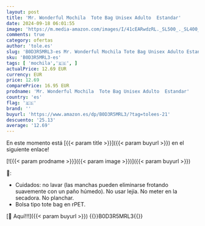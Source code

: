 ```yaml
---
layout: post
title: 'Mr. Wonderful Mochila  Tote Bag Unisex Adulto  Estandar'
date: 2024-09-18 06:01:55
image: 'https://m.media-amazon.com/images/I/41cEARwdzRL._SL500_._SL400_.jpg'
comments: true
category: ofertas
author: 'tole.es'
slug: 'B0D3R5MRL3-es Mr. Wonderful Mochila Tote Bag Unisex Adulto Estandar'
sku: 'B0D3R5MRL3-es'
tags: [ 'mochila','🇪🇸', ]
actualPrice: 12.69 EUR
currency: EUR
price: 12.69
comparePrice: 16.95 EUR
prodname: 'Mr. Wonderful Mochila  Tote Bag Unisex Adulto  Estandar'
country: 'es'
flag: '🇪🇸'
brand: ''
buyurl: 'https://www.amazon.es/dp/B0D3R5MRL3/?tag=tolees-21'
descuento: '25.13'
average: '12.69'
---
```


En este momento está [{{< param title >}}]({{< param buyurl >}}) en el siguiente enlace!

[![{{< param prodname >}}]({{< param image >}})]({{< param buyurl >}})

🔎:

- Cuidados: no lavar (las manchas pueden eliminarse frotando suavemente con un paño húmedo). No usar lejía. No meter en la secadora. No planchar.
- Bolsa tipo tote bag en rPET. ​

[🛒 Aquí!!!]({{< param buyurl >}})
{{<world>}}B0D3R5MRL3{{</world>}}
